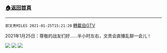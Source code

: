﻿###  [:house:返回首頁](https://github.com/ourhimalayas/txt)
---

`郭文贵MILES 2021-01-25T15:21:20` [轉載自GTV](https://gtv.org/web/#/UserInfo/5e596957357cc612d35a8044)

 2021年1月25日：尊敬的战友们好……半小时左右，文贵会直播乱聊一会儿！

![](https://filegroup.gtv.org/cdn-cgi/image/width=600/https://filegroup.gtv.org/group6/web/20210125/15/21/0/36f112db8c1c7acce4076b64a0df246f.jpg)
![](https://filegroup.gtv.org/cdn-cgi/image/width=600/https://filegroup.gtv.org/group6/web/20210125/15/21/0/153babb0710dcaae8ad9ab16d0102618.jpg)
![](https://filegroup.gtv.org/cdn-cgi/image/width=600/https://filegroup.gtv.org/group6/web/20210125/15/21/0/41b2ae57a508ad4b3538dbbf2753a5fe.jpg)
